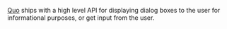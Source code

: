 [Quo](https://pypi.org/project/quo) ships with a high level API for displaying dialog boxes to the user for informational purposes, or get input from the user.
